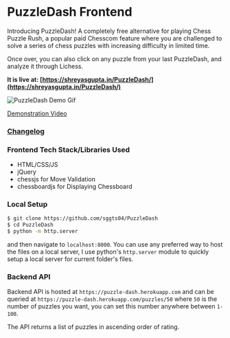 # PuzzleDash Frontend

Introducing PuzzleDash! A completely free alternative for playing Chess Puzzle Rush, a popular paid Chesscom feature where you are challenged to solve a series of chess puzzles with increasing difficulty in limited time.

Once over, you can also click on any puzzle from your last PuzzleDash, and analyze it through Lichess.

**It is live at: [https://shreyasgupta.in/PuzzleDash/](https://shreyasgupta.in/PuzzleDash/)**

![PuzzleDash Demo Gif](https://i.imgur.com/z75UmzX.gif)

[Demonstration Video](https://www.youtube.com/watch?v=hKUGLylu1pY)

### [Changelog](https://github.com/sggts04/PuzzleDash/blob/master/CHANGELOG.md)

### Frontend Tech Stack/Libraries Used

* HTML/CSS/JS
* jQuery
* chessjs for Move Validation
* chessboardjs for Displaying Chessboard

### Local Setup

```bash
$ git clone https://github.com/sggts04/PuzzleDash
$ cd PuzzleDash
$ python -m http.server
```
and then navigate to `localhost:8000`.
You can use any preferred way to host the files on a local server, I use python's `http.server` module to quickly setup a local server for current folder's files.

### Backend API

Backend API is hosted at `https://puzzle-dash.herokuapp.com` and can be queried at `https://puzzle-dash.herokuapp.com/puzzles/50` where `50` is the number of puzzles you want, you can set this number anywhere between `1-100`.

The API returns a list of puzzles in ascending order of rating.